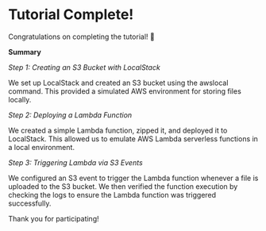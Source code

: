 # Tutorial Complete!

Congratulations on completing the tutorial! 🎉

**Summary**

*Step 1: Creating an S3 Bucket with LocalStack*

We set up LocalStack and created an S3 bucket using the awslocal command. This provided a simulated AWS environment for storing files locally.

*Step 2: Deploying a Lambda Function*

We created a simple Lambda function, zipped it, and deployed it to LocalStack. This allowed us to emulate AWS Lambda serverless functions in a local environment.

*Step 3: Triggering Lambda via S3 Events*

We configured an S3 event to trigger the Lambda function whenever a file is uploaded to the S3 bucket. We then verified the function execution by checking the logs to ensure the Lambda function was triggered successfully.


Thank you for participating!
